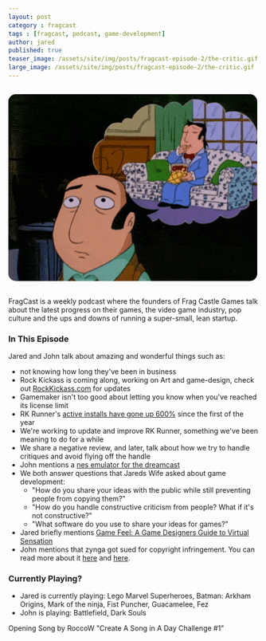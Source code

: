 ```yaml
---
layout: post
category : fragcast
tags : [fragcast, podcast, game-development]
author: jared
published: true
teaser_image: /assets/site/img/posts/fragcast-episode-2/the-critic.gif
large_image: /assets/site/img/posts/fragcast-episode-2/the-critic.gif
---
```


<img src="/assets/site/img/posts/fragcast-episode-2/the-critic.gif" style="border-radius: 15px; margin: 15px 0px;" />

FragCast is a weekly podcast where the founders of Frag Castle Games talk about the latest progress on their games, the video game industry, pop culture and the ups and downs of running a super-small, lean startup.


### In This Episode
Jared and John talk about amazing and wonderful things such as:

 * not knowing how long they've been in business
 * Rock Kickass is coming along, working on Art and game-design, check out [RockKickass.com](http://www.rockkickass.com) for updates
 * Gamemaker isn't too good about letting you know when you've reached its license limit
 * RK Runner's [active installs have gone up 600%](/assets/site/img/posts/fragcast-episode-2/install-numbers.png) since the first of the year
 * We're working to update and improve RK Runner, something we've been meaning to do for a while
 * We share a negative review, and later, talk about how we try to handle critiques and avoid flying off the handle
 * John mentions a [nes emulator for the dreamcast](http://www.theisozone.com/downloads/dreamcast/emulators/nesterdc-nes-emulator-for-the-dreamcast/)
 * We both answer questions that Jareds Wife asked about game development:
     * "How do you share your ideas with the public while still preventing people from copying them?"
     * "How do you handle constructive criticism from people? What if it's not constructive?"
     * "What software do you use to share your ideas for games?"
 * Jared briefly mentions [Game Feel: A Game Designers Guide to Virtual Sensation](http://www.amazon.com/Game-Feel-Designers-Sensation-Kaufmann-ebook/dp/B0048EJXP2/ref=sr_1_1?ie=UTF8&qid=1390106012&sr=8-1&keywords=game+feel)
 * John mentions that zynga got sued for copyright infringement. You can read more about it [here](http://toucharcade.com/2012/01/24/zynga-shamelessly-rips-off-tiny-tower-with-canadian-release-of-dream-heights) and [here](http://www.forbes.com/sites/ericgoldman/2012/09/27/recent-ruling-in-triple-townyeti-town-game-app-dispute-provides-cautionary-lessons-for-both-ea-and-zynga/).



### Currently Playing?
 * Jared is currently playing: Lego Marvel Superheroes, Batman: Arkham Origins, Mark of the ninja, Fist Puncher, Guacamelee, Fez
 * John is playing: Battlefield, Dark Souls


Opening Song by RoccoW "Create A Song in A Day Challenge #1"

<div id="player" data-url="http://media.signalleaf.com/player/FragCast/52d33b3895bd980200000009/" width="500" height="140"></div>
